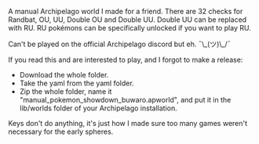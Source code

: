 A manual Archipelago world I made for a friend.
There are 32 checks for Randbat, OU, UU, Double OU and Double UU.
Double UU can be replaced with RU. RU pokémons can be specifically unlocked if you want to play RU.

Can't be played on the official Archipelago discord but eh. ¯\\\_(ツ)\\\_/¯

If you read this and are interested to play, and I forgot to make a release:
- Download the whole folder.
- Take the yaml from the yaml folder.
- Zip the whole folder, name it "manual_pokemon_showdown_buwaro.apworld", and put it in the lib/worlds folder of your Archipelago installation.

Keys don't do anything, it's just how I made sure too many games weren't necessary for the early spheres.